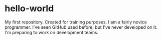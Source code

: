 # hello-world
My first repository. Created for training purposes.
I am a fairly novice programmer. I've seen GitHub used before, but I've never developed on it. I'm preparing to work on development teams.
